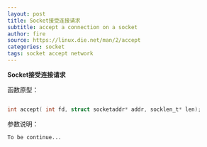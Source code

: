 ```yaml
---
layout: post
title: Socket接受连接请求
subtitle: accept a connection on a socket
author: fire
source: https://linux.die.net/man/2/accept
categories: socket 
tags: socket accept network
---
```


**Socket接受连接请求**

函数原型：

```c

int accept( int fd, struct socketaddr* addr, socklen_t* len);

```

参数说明：

~~~
To be continue...
~~~